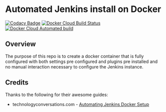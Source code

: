 # Automated Jenkins install on Docker

[![Codacy Badge](https://api.codacy.com/project/badge/Grade/1a08865034f149598fd4e470d33f9cef)](https://www.codacy.com/app/brodster2/docker-automated-jenkins?utm_source=github.com&amp;utm_medium=referral&amp;utm_content=brodster2/docker-automated-jenkins&amp;utm_campaign=Badge_Grade)
[![Docker Cloud Build Status](https://img.shields.io/docker/cloud/build/brodster22/jenkins-automated-setup.svg)](https://cloud.docker.com/repository/docker/brodster22/jenkins-automated-setup/builds)
[![Docker Cloud Automated build](https://img.shields.io/docker/cloud/automated/brodster22/jenkins-automated-setup.svg)](https://cloud.docker.com/repository/docker/brodster22/jenkins-automated-setup/general)

## Overview

The purpose of this repo is to create a docker container that is fully configured with both settings pre configured and plugins pre installed and no manual interaction necessary to configure the Jenkins instance.

## Credits

Thanks to the following for their awesome guides:

- technologyconversations.com - [Automating Jenkins Docker Setup](https://technologyconversations.com/2017/06/16/automating-jenkins-docker-setup/)
